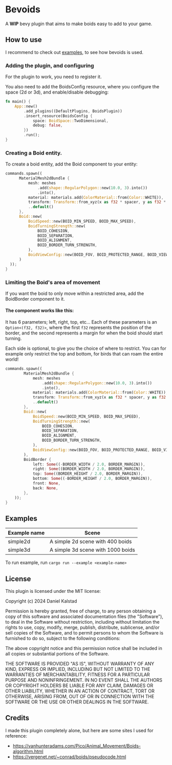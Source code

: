# Bevoids
A **WIP** bevy plugin that aims to make boids easy to add to your game.

## How to use
I recommend to check out [examples](examples), to see how bevoids is used.

### Adding the plugin, and configuring
For the plugin to work, you need to register it.

You also need to add the BoidsConfig resource, where you configure the space (2d or 3d), and enable/disable debugging:

```rust
fn main() {
    App::new()
        .add_plugins((DefaultPlugins, BoidsPlugin))
        .insert_resource(BoidsConfig {
            space: BoidSpace::TwoDimensional,
            debug: false,
        })
        .run();
}
```

### Creating a Boid entity.
To create a boid entity, add the Boid component to your entity:

```rust
commands.spawn((
      MaterialMesh2dBundle {
          mesh: meshes
              .add(shape::RegularPolygon::new(10.0, 3).into())
              .into(),
          material: materials.add(ColorMaterial::from(Color::WHITE)),
          transform: Transform::from_xyz(x as f32 * spacer, y as f32 * spacer, 0.0),
          ..default()
      },
      Boid::new(
          BoidSpeed::new(BOID_MIN_SPEED, BOID_MAX_SPEED),
          BoidTurningStrength::new(
              BOID_COHESION,
              BOID_SEPARATION,
              BOID_ALIGNMENT,
              BOID_BORDER_TURN_STRENGTH,
          ),
          BoidViewConfig::new(BOID_FOV, BOID_PROTECTED_RANGE, BOID_VIEW_RANGE),
      )
  ));
}
```

### Limiting the Boid's area of movement
If you want the boid to only move within a restricted area, add the BoidBorder component to it.

#### The component works like this:
It has 6 parameters; left, right, top, etc... Each of these parameters is an `Option<(f32, f32)>`, 
where the first `f32` represents the position of the border, and the second represents a margin for when the boid should start turning.

Each side is optional, to give you the choice of where to restrict.
You can for example only restrict the top and bottom, for birds that can roam the entire world!

```rust
commands.spawn((
        MaterialMesh2dBundle {
            mesh: meshes
                .add(shape::RegularPolygon::new(10.0, 3).into())
                .into(),
            material: materials.add(ColorMaterial::from(Color::WHITE)),
            transform: Transform::from_xyz(x as f32 * spacer, y as f32 * spacer, 0.0),
            ..default()
        },
        Boid::new(
            BoidSpeed::new(BOID_MIN_SPEED, BOID_MAX_SPEED),
            BoidTurningStrength::new(
                BOID_COHESION,
                BOID_SEPARATION,
                BOID_ALIGNMENT,
                BOID_BORDER_TURN_STRENGTH,
            ),
            BoidViewConfig::new(BOID_FOV, BOID_PROTECTED_RANGE, BOID_VIEW_RANGE),
        ),
        BoidBorder {
            left: Some((-BORDER_WIDTH / 2.0, BORDER_MARGIN)),
            right: Some((BORDER_WIDTH / 2.0, BORDER_MARGIN)),
            top: Some((BORDER_HEIGHT / 2.0, BORDER_MARGIN)),
            bottom: Some((-BORDER_HEIGHT / 2.0, BORDER_MARGIN)),
            front: None,
            back: None,
        },
    ));
}
```

## Examples

| Example name | Scene                             |
|--------------|-----------------------------------|
| simple2d     | A simple 2d scene with 400 boids  |
| simple3d     | A simple 3d scene with 1000 boids |

To run example, run `cargo run --example <example-name>`

## License
This plugin is licensed under the MIT license:

Copyright (c) 2024 Daniel Kalstad

Permission is hereby granted, free of charge, to any person obtaining a copy
of this software and associated documentation files (the "Software"), to deal
in the Software without restriction, including without limitation the rights
to use, copy, modify, merge, publish, distribute, sublicense, and/or sell
copies of the Software, and to permit persons to whom the Software is
furnished to do so, subject to the following conditions:

The above copyright notice and this permission notice shall be included in all
copies or substantial portions of the Software.

THE SOFTWARE IS PROVIDED "AS IS", WITHOUT WARRANTY OF ANY KIND, EXPRESS OR
IMPLIED, INCLUDING BUT NOT LIMITED TO THE WARRANTIES OF MERCHANTABILITY,
FITNESS FOR A PARTICULAR PURPOSE AND NONINFRINGEMENT. IN NO EVENT SHALL THE
AUTHORS OR COPYRIGHT HOLDERS BE LIABLE FOR ANY CLAIM, DAMAGES OR OTHER
LIABILITY, WHETHER IN AN ACTION OF CONTRACT, TORT OR OTHERWISE, ARISING FROM,
OUT OF OR IN CONNECTION WITH THE SOFTWARE OR THE USE OR OTHER DEALINGS IN THE
SOFTWARE.

## Credits

I made this plugin completely alone, but here are some sites I used for reference:
- https://vanhunteradams.com/Pico/Animal_Movement/Boids-algorithm.html
- https://vergenet.net/~conrad/boids/pseudocode.html
